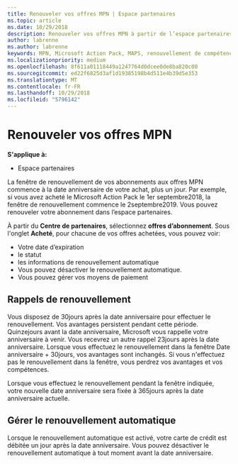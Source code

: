 ```yaml
---
title: Renouveler vos offres MPN | Espace partenaires
ms.topic: article
ms.date: 10/29/2018
description: Renouveler vos offres MPN à partir de l’espace partenaires
author: labrenne
ms.author: labrenne
keywords: MPN, Microsoft Action Pack, MAPS, renouvellement de compétence, date de renouvellement
ms.localizationpriority: medium
ms.openlocfilehash: 8f611a01118449a1247764d0dcee0de8ba820c00
ms.sourcegitcommit: ed22f6825d3af1d19385198b4d511e4b39d5e353
ms.translationtype: MT
ms.contentlocale: fr-FR
ms.lasthandoff: 10/29/2018
ms.locfileid: "5796142"
---
```

# <a name="renew-your-mpn-offers"></a>Renouveler vos offres MPN

**S'applique à:**

- Espace partenaires

La fenêtre de renouvellement de vos abonnements aux offres MPN commence à la date anniversaire de votre achat, plus un jour. Par exemple, si vous avez acheté le Microsoft Action Pack le 1er septembre2018, la fenêtre de renouvellement commence le 2septembre2019. Vous pouvez renouveler votre abonnement dans l’espace partenaires.

À partir du **Centre de partenaires**, sélectionnez **offres d’abonnement**.
Sous l'onglet **Acheté**, pour chacune de vos offres achetées, vous pouvez voir:

- Votre date d’expiration
- le statut
- les informations de renouvellement automatique
- Vous pouvez désactiver le renouvellement automatique.
- Vous pouvez gérer vos moyens de paiement

## <a name="renewal-reminders"></a>Rappels de renouvellement

Vous disposez de 30jours après la date anniversaire pour effectuer le renouvellement. Vos avantages persistent pendant cette période. Quinzejours avant la date anniversaire, Microsoft vous rappelle votre anniversaire à venir. Vous recevrez un autre rappel 23jours après la date anniversaire. Lorsque vous effectuez le renouvellement dans la fenêtre Date anniversaire + 30jours, vos avantages sont inchangés. Si vous n'effectuez pas le renouvellement dans la fenêtre, vous perdrez vos avantages et vos compétences.

Lorsque vous effectuez le renouvellement pendant la fenêtre indiquée, votre nouvelle date anniversaire sera fixée à 365jours après la date anniversaire actuelle.

## <a name="manage-auto-renewal"></a>Gérer le renouvellement automatique

Lorsque le renouvellement automatique est activé, votre carte de crédit est débitée un jour après la date anniversaire. Vous pouvez désactiver le renouvellement automatique à tout moment avant la date anniversaire.